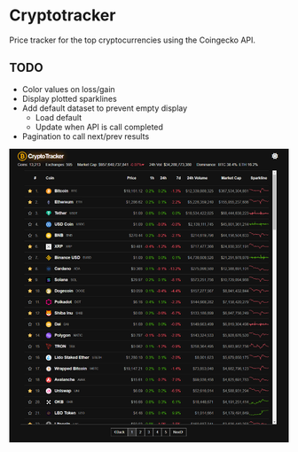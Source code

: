 # Cryptotracker
Price tracker for the top cryptocurrencies using the Coingecko API.


## TODO
- Color values on loss/gain
- Display plotted sparklines
- Add default dataset to prevent empty display
  - Load default
  - Update when API is call completed
- Pagination to call next/prev results

![plot](./src/assets/example.png)
